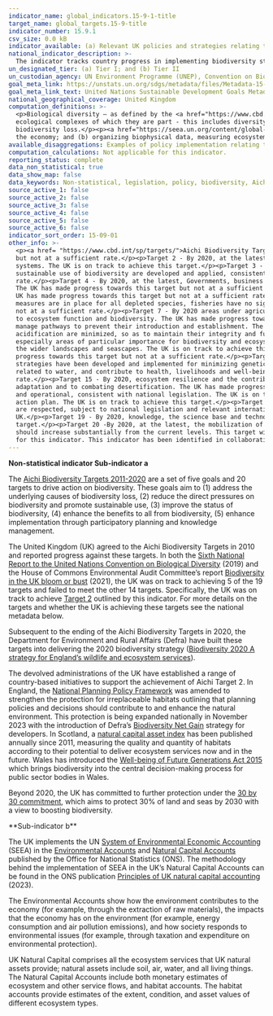 ```yaml
---
indicator_name: global_indicators.15-9-1-title
target_name: global_targets.15-9-title
indicator_number: 15.9.1
csv_size: 0.0 kB
indicator_available: (a) Relevant UK policies and strategies relating to the Aichi Biodiversity Targets; and (b) relevant national account publications implementing Systems of Environmental-Economic Accounting.
national_indicator_description: >-
  The indicator tracks country progress in implementing biodiversity strategies, as well of the integration of biodiversity within national accounting. Here, relevant UK policies, strategies, and national accounts are reported to indicate UK alignment with this indicator.
un_designated_tier: (a) Tier I; and (b) Tier II
un_custodian_agency: UN Environment Programme (UNEP), Convention on Biological Diversity (CBD), United Nations Statistics Division (UNSD)
goal_meta_link: https://unstats.un.org/sdgs/metadata/files/Metadata-15-09-01.pdf
goal_meta_link_text: United Nations Sustainable Development Goals Metadata (PDF 4.0 MB)
national_geographical_coverage: United Kingdom
computation_definitions: >-
  <p>Biological diversity – as defined by the <a href="https://www.cbd.int/convention/articles/?a=cbd-02">Convention of Biological Diversity</a> this is 'the variability among living organisms from all sources, including, inter alia, terrestrial, marine and other aquatic ecosystems and the
  ecological complexes of which they are part - this includes diversity within species, between species and of ecosystems'.</p><p><a href="https://www.cbd.int/sp/targets/">Aichi Biodiversity Targets</a> – 20 targets addressing the five strategic goals which aim to mitigate and address
  biodiversity loss.</p><p><a href="https://seea.un.org/content/global-assessment-environmental-economic-accounting>System of Environmental-Economic Accounting"</a> (SEEA) – is comprised of two international statistical standards for (a) measuring the environment and its relationship with
  the economy; and (b) organizing biophysical data, measuring ecosystem services in physical and monetary terms, tracking changes in the condition and extent of ecosystem assets and linking this information to economic and other human activity.</p>
available_disaggregations: Examples of policy implementation relating to this indicator is provided for the devolved administrations.
computation_calculations: Not applicable for this indicator.
reporting_status: complete
data_non_statistical: true
data_show_map: false
data_keywords: Non-statistical, legislation, policy, biodiversity, Aichi, accounts, environment, natural capital
source_active_1: false
source_active_2: false
source_active_3: false
source_active_4: false
source_active_5: false
source_active_6: false
indicator_sort_order: 15-09-01
other_info: >-
  <p><a href= "https://www.cbd.int/sp/targets/">Aichi Biodiversity Targets (2011/2020)</a></p><p>Target 1 - By 2020, at the latest, people are aware of the values of biodiversity and the steps they can take to conserve and use it sustainably. The UK has made progress towards this target
  but not at a sufficient rate.</p><p>Target 2 - By 2020, at the latest, biodiversity values have been integrated into national and local development and poverty reduction strategies and planning processes and are being incorporated into national accounting, as appropriate, and reporting
  systems. The UK is on track to achieve this target.</p><p>Target 3 - By 2020, at the latest, incentives, including subsidies, harmful to biodiversity are eliminated, phased out or reformed in order to minimize or avoid negative impacts, and positive incentives for the conservation and
  sustainable use of biodiversity are developed and applied, consistent and in harmony with the Convention and other relevant international obligations, taking into account national socio economic conditions. The UK has made progress towards this target but not at a sufficient
  rate.</p><p>Target 4 - By 2020, at the latest, Governments, business and stakeholders at all levels have taken steps to achieve or have implemented plans for sustainable production and consumption and have kept the impacts of use of natural resources well within safe ecological limits.
  The UK has made progress towards this target but not at a sufficient rate.</p><p>Target 5 - By 2020, the rate of loss of all natural habitats, including forests, is at least halved and where feasible brought close to zero, and degradation and fragmentation is significantly reduced. The
  UK has made progress towards this target but not at a sufficient rate.</p><p>Target 6 - By 2020 all fish and invertebrate stocks and aquatic plants are managed and harvested sustainably, legally and applying ecosystem based approaches, so that overfishing is avoided, recovery plans and
  measures are in place for all depleted species, fisheries have no significant adverse impacts on threatened species and vulnerable ecosystems and the impacts of fisheries on stocks, species and ecosystems are within safe ecological limits. The UK has made progress towards this target but
  not at a sufficient rate.</p><p>Target 7 - By 2020 areas under agriculture, aquaculture and forestry are managed sustainably, ensuring conservation of biodiversity.</p><p> Target 8 - By 2020, pollution, including from excess nutrients, has been brought to levels that are not detrimental
  to ecosystem function and biodiversity. The UK has made progress towards this target but not at a sufficient rate.</p><p>Target 9 - By 2020, invasive alien species and pathways are identified and prioritized, priority species are controlled or eradicated, and measures are in place to
  manage pathways to prevent their introduction and establishment. The UK has made progress towards this target but not at a sufficient rate.</p><p>Target 10 - By 2015, the multiple anthropogenic pressures on coral reefs, and other vulnerable ecosystems impacted by climate change or ocean
  acidification are minimized, so as to maintain their integrity and functioning. The UK has made progress towards this target but not at a sufficient rate.</p><p>Target 11 - By 2020, at least 17 per cent of terrestrial and inland water, and 10 per cent of coastal and marine areas,
  especially areas of particular importance for biodiversity and ecosystem services, are conserved through effectively and equitably managed, ecologically representative and well connected systems of protected areas and other effective area-based conservation measures, and integrated into
  the wider landscapes and seascapes. The UK is on track to achieve this target.</p><p>Target 12 - By 2020 the extinction of known threatened species has been prevented and their conservation status, particularly of those most in decline, has been improved and sustained. The UK has made
  progress towards this target but not at a sufficient rate.</p><p>Target 13 - By 2020, the genetic diversity of cultivated plants and farmed and domesticated animals and of wild relatives, including other socio-economically as well as culturally valuable species, is maintained, and
  strategies have been developed and implemented for minimizing genetic erosion and safeguarding their genetic diversity. The UK has made progress towards this target but not at a sufficient rate.</p><p>Target 14 - By 2020, ecosystems that provide essential services, including services
  related to water, and contribute to health, livelihoods and well-being, are restored and safeguarded, taking into account the needs of women, indigenous and local communities, and the poor and vulnerable. The UK has made progress towards this target but not at a sufficient
  rate.</p><p>Target 15 - By 2020, ecosystem resilience and the contribution of biodiversity to carbon stocks has been enhanced, through conservation and restoration, including restoration of at least 15 per cent of degraded ecosystems, thereby contributing to climate change mitigation and
  adaptation and to combating desertification. The UK has made progress towards this target but not at a sufficient rate.</p><p>Target 16 - By 2015, the Nagoya Protocol on Access to Genetic Resources and the Fair and Equitable Sharing of Benefits Arising from their Utilization is in force
  and operational, consistent with national legislation. The UK is on track to achieve this target.</p><p>Target 17 - By 2015 each Party has developed, adopted as a policy instrument, and has commenced implementing an effective, participatory and updated national biodiversity strategy and
  action plan. The UK is on track to achieve this target.</p><p>Target 18 - By 2020, the traditional knowledge, innovations and practices of indigenous and local communities relevant for the conservation and sustainable use of biodiversity, and their customary use of biological resources,
  are respected, subject to national legislation and relevant international obligations, and fully integrated and reflected in the implementation of the Convention with the full and effective participation of indigenous and local communities, at all relevant levels. Not relevant to the
  UK.</p><p>Target 19 - By 2020, knowledge, the science base and technologies relating to biodiversity, its values, functioning, status and trends, and the consequences of its loss, are improved, widely shared and transferred, and applied. The UK is on track to achieve this
  target.</p><p>Target 20 -By 2020, at the latest, the mobilization of financial resources for effectively implementing the Strategic Plan for Biodiversity 2011-2020 from all sources, and in accordance with the consolidated and agreed process in the Strategy for Resource Mobilization,
  should increase substantially from the current levels. This target will be subject to changes contingent to resource needs assessments to be developed and reported by Parties. The UK has made progress towards this target but not at a sufficient rate.</p> Data follows the UN specification
  for this indicator. This indicator has been identified in collaboration with topic experts.
---
```

**Non-statistical indicator
Sub-indicator a**
<p>The <a href="https://www.cbd.int/sp/targets/">Aichi Biodiversity Targets 2011-2020</a> are a set of five goals and 20 targets to drive action on biodiversity. These goals aim to (1) address the underlying causes of biodiversity loss, (2) reduce the direct pressures on biodiversity and promote sustainable use, (3) improve the status of biodiversity, (4) enhance the benefits to all from biodiversity, (5) enhance implementation through participatory planning and knowledge management.</p><p>The United Kingdom (UK) agreed to the Aichi Biodiversity Targets in 2010 and reported progress against these targets. In both the <a href="https://data.jncc.gov.uk/data/527ff89f-5f6b-4e06-bde6-b823e0ddcb9a/UK-CBD-6NR-v2-web.pdf">Sixth National Report to the United Nations Convention on Biological Diversity</a> (2019) and the House of Commons Environmental Audit Committee’s report <a href="https://committees.parliament.uk/publications/6498/documents/70656/default/">Biodiversity in the UK bloom or bust</a> (2021), the UK was on track to achieving 5 of the 19 targets and failed to meet the other 14 targets. Specifically, the UK was on track to achieve <a href="https://data.jncc.gov.uk/data/527ff89f-5f6b-4e06-bde6-b823e0ddcb9a/UK-CBD-6NR-v2-web.pdf">Target 2</a> outlined by this indicator. For more details on the targets and whether the UK is achieving these targets see the national metadata below.</p><p>Subsequent to the ending of the Aichi Biodiversity Targets in 2020, the Department for Environment and Rural Affairs (Defra) have built these targets into delivering the 2020 biodiversity strategy (<a href="https://assets.publishing.service.gov.uk/government/uploads/system/uploads/attachment_data/file/69446/pb13583-biodiversity-strategy-2020-111111.pdf">Biodiversity 2020 A strategy for England’s wildlife and ecosystem services</a>).</p><p>The devolved administrations of the UK have established a range of country-based initiatives to support the achievement of Aichi Target 2. In England, the <a href="https://assets.publishing.service.gov.uk/government/uploads/system/uploads/attachment_data/file/1005759/NPPF_July_2021.pdf">National Planning Policy Framework</a> was amended to strengthen the protection for irreplaceable habitats outlining that planning policies and decisions should contribute to and enhance the natural environment. This protection is being expanded nationally in November 2023 with the introduction of Defra’s <a href="https://www.gov.uk/guidance/understanding-biodiversity-net-gain#:~:text=Biodiversity%20net%20gain%20(%20BNG%20)%20is,Planning%20Act%201990%2C%20unless%20exempt.">Biodiversity Net Gain</a> strategy for developers. In Scotland, a <a href="https://www.nature.scot/professional-advice/social-and-economic-benefits-nature/natural-capital/scotlands-natural-capital-asset-index">natural capital asset index</a> has been published annually since 2011, measuring the quality and quantity of habitats according to their potential to deliver ecosystem services now and in the future. Wales has introduced the <a href="https://www.futuregenerations.wales/about-us/future-generations-act/">Well-being of Future Generations Act 2015</a> which brings biodiversity into the central decision-making process for public sector bodies in Wales.</p><p>Beyond 2020, the UK has committed to further protection under the <a href="https://www.gov.uk/government/news/pm-commits-to-protect-30-of-uk-land-in-boost-for-biodiversity">30 by 30 commitment</a>, which aims to protect 30% of land and seas by 2030 with a view to boosting biodiversity.</p><p></p><p>**Sub-indicator b**</p><p>The UK implements the UN <a href="https://seea.un.org/content/global-assessment-environmental-economic-accounting">System of Environmental Economic Accounting</a> (SEEA) in the <a href="https://www.ons.gov.uk/economy/environmentalaccounts">Environmental Accounts</a> and <a href="https://www.ons.gov.uk/economy/environmentalaccounts/methodologies/naturalcapital">Natural Capital Accounts</a> published by the Office for National Statistics (ONS). The methodology behind the implementation of SEEA in the UK’s Natural Capital Accounts can be found in the ONS publication <a href="https://www.ons.gov.uk/economy/environmentalaccounts/methodologies/principlesofuknaturalcapitalaccounting2023">Principles of UK natural capital accounting</a> (2023).</p><p>The Environmental Accounts show how the environment contributes to the economy (for example, through the extraction of raw materials), the impacts that the economy has on the environment (for example, energy consumption and air pollution emissions), and how society responds to environmental issues (for example, through taxation and expenditure on environmental protection).</p><p>UK Natural Capital comprises all the ecosystem services that UK natural assets provide; natural assets include soil, air, water, and all living things. The Natural Capital Accounts include both monetary estimates of ecosystem and other service flows, and habitat accounts. The habitat accounts provide estimates of the extent, condition, and asset values of different ecosystem types.</p>